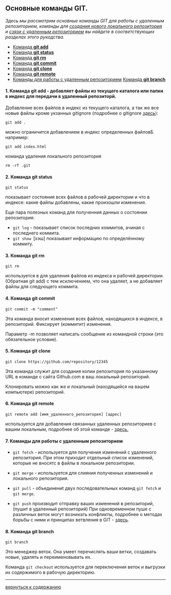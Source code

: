 ## Основные команды GIT.
_Здесь мы рассмотрим основные команды GIT для работы с удаленным репозиторием, команды для [создания нового локального репозитория](/local_repo.md) и [сзязи с удаленным репозиторием](/connect.md) вы найдете в соответствующих разделах этого рукодства._

+ [Команда **git add**](#1-команда-git-add---добавляет-файлы-из-текущего-каталога-или-папки-в-индекс-для-передачи-в-удаленный-репозиторй)
+ [Команда **git status**](#2-команда-git-status)
+ [Команда **git rm**](#3-команда-git-rm)
+ [Команда **git commit**](#4-команда-git-commit)
+ [Команда **git clone**](#5-команда-git-clone)
+ [Команда **git remote**](#6-команда-git-remote)
+ [Команды для  работы с удаленным репозиторием](#7-команды-для-работы-с-удаленным-репозиторием)
[Команда **git branch**](#8-команда-git-branch)


#### 1. Команда **git add** - добавляет файлы из текущего каталога или папки в индекс для передачи в удаленный репозиторй.

Добавление всех файлов в индекс из текущего каталога, а так же все новые файлы кроме укзанных gitignore
(подробнее о gitignore [_здесь_](/%D1%84%D0%B0%D0%B9%D0%BB%20.gitignoge.md)):
```
git add .
```
можно ограничится добавлением в индекс определенных файловБ например:
```
git add index.html
```
команда удаления локального репозитория
```
rm -rf .git
```


#### 2. Команда **git status**

```
git status
```
 показывает состояния  всех файлов в рабочей директории и что в индексе: какие файлы добавлены, какие произошли изменения.

Еще пара полезных команд для полученния данных о состоянии репозитория:
  +  `git log` -  показывает список последних коммитов, ачиная с последнего коммита.
  + `git show `[хэш] показывает информацию по определённому коммиту.

#### 3.  Команда **git rm**

```
git rm
```
 используется в  для удаления файлов из индекса и рабочей директории. (Обратная git add) с тем  исключением, что она удаляет, а не добавляет файлы для следующего коммита.
 
 
#### 4. Команда **git commit**
```
git commit -m "comment"
```
Эта команда вносит изменения всех файлов, находящихся в индексе, в репозиторий. Фиксирует (коммитит) изменения.

Параметр -m позволяет написать сообщение из командной строки (это обязательное условие).

#### 5. Команда **git clone**

```
git clone https://github.com/repository/12345
```

Эта команда служит для создания копии репозитория по указанному URL в команде с сайта Github.com в ваш локальный репозиторий.

Клонировать можно как же и локальный (находящийся на вашем компьютере) репозиторий.

#### 6. Команда **git remote**

```
git remote add [имя_удаленного_репозитория] [адрес] 
```
используется для добавления связанных удаленных репозиториев c вашим локальным, подробнее об этой команде - [здесь.](/connect.md)

#### 7. Команды для работы с удаленным репозиторием

  +  `git fetch` -  используется для получения изменений с удаленного репозитория. При этом приходит отдельный список изменений, которые не вносятс в файлы в локальном репозитории.

  + `git merge` - используется для слияния полученных изменений и локального репозитория.

  + `git pull` -   объединениt двух последовательных команд `git fetch` и `git merge`.

  + `git push` производит отправку ваших изменений в репозиторий, (пушит в удаленный репозиторий)
  При одновременном пуше с различных веток могут возникать конфликты, подробнее о методах борьбы с ними и принципах ветвления в GIT -  [здесь](/branches.md).

#### 8.  Команда **git branch**

```
git branch
````
Это менеджер веток. Она умеет перечислять ваши ветки, создавать новые, удалять и переименовывать их.
  
Команда  `git checkout` используется для переключения веток и выгрузки их содержимого в рабочую директорию.

---

[вернуться к содержанию](./readme.md "read>me")